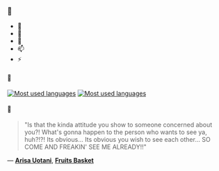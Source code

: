 ### 👋

- 🔭
- 🌱
- 💬
- 📫
- ⚡

#### 🧏

[![Most used languages](https://github-readme-stats-aynah.vercel.app/api/top-langs/?username=aynh&theme=solarized-dark&langs_count=6&layout=compact&hide_title=true)](https://github.com/anuraghazra/github-readme-stats#gh-dark-mode-only)
[![Most used languages](https://github-readme-stats-aynah.vercel.app/api/top-langs/?username=aynh&theme=solarized-light&langs_count=6&layout=compact&hide_title=true)](https://github.com/anuraghazra/github-readme-stats#gh-light-mode-only)

#### 💬

> "Is that the kinda attitude you show to someone concerned about you?! What's gonna happen to the person who wants to see ya, huh?!?! Its obvious... Its obvious you wish to see each other... SO COME AND FREAKIN' SEE ME ALREADY!!"

&mdash; [**Arisa Uotani**](https://myanimelist.net/character.php?q=Arisa%20Uotani&cat=character), [**Fruits Basket**](https://myanimelist.net/search/all?q=Fruits%20Basket&cat=all)
